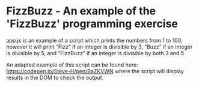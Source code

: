 # FizzBuzz - An example of the 'FizzBuzz' programming exercise

app.js is an example of a script which prints the numbers from 1 to 100, however it will print “Fizz” if an integer is divisible by 3, “Buzz” if an integer is divisible by 5, and “FizzBuzz” if an integer is divisible by both 3 and 5

An adapted example of this script can be found here: https://codepen.io/Steve-H/pen/BaZKVWN where the script will display results in the DOM to check the output.
